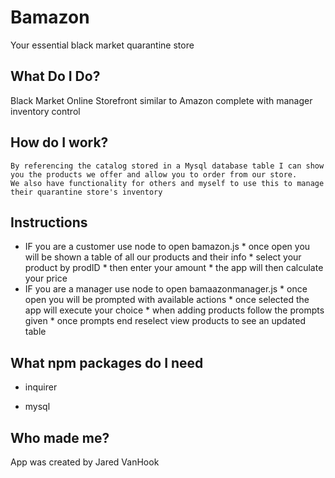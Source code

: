 # Bamazon
Your essential black market quarantine store


## What Do I Do?
Black Market Online Storefront similar to Amazon complete with manager inventory control


## How do I work?

    By referencing the catalog stored in a Mysql database table I can show you the products we offer and allow you to order from our store.
    We also have functionality for others and myself to use this to manage their quarantine store's inventory

## Instructions

   * IF you are a customer use node to open bamazon.js
    * once open you will be shown a table of all our products and their info
    * select your product by prodID
    * then enter your amount
    * the app will then calculate your price
   * IF you are a manager use node to open bamaazonmanager.js
    * once open you will be prompted with available actions
    * once selected the app will execute your choice
    * when adding products follow the prompts given 
    * once prompts end reselect view products to see an updated table
    

## What npm packages do I need

* inquirer

* mysql


## Who made me?

App was created by Jared VanHook
